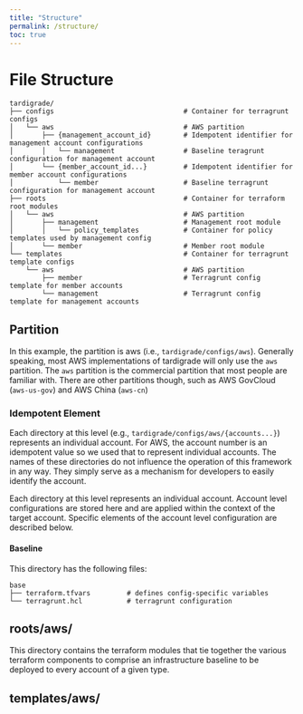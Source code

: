 ```yaml
---
title: "Structure"
permalink: /structure/
toc: true
---
```


# File Structure
```
tardigrade/
├── configs                                # Container for terragrunt configs
│   └── aws                                # AWS partition
│       ├── {management_account_id}        # Idempotent identifier for management account configurations
│       │   └── management                 # Baseline teragrunt configuration for management account
│       └── {member_account_id...}         # Idempotent identifier for member account configurations
│           └── member                     # Baseline terragrunt configuration for management account
├── roots                                  # Container for terraform root modules
│   └── aws                                # AWS partition
│       ├── management                     # Management root module
│       │   └── policy_templates           # Container for policy templates used by management config
│       └── member                         # Member root module
└── templates                              # Container for terragrunt template configs
    └── aws                                # AWS partition
        ├── member                         # Terragrunt config template for member accounts
        └── management                     # Terragrunt config template for management accounts
```

## Partition
In this example, the partition is aws (i.e., `tardigrade/configs/aws`). Generally
speaking, most AWS implementations of tardigrade will only use the `aws` partition.
The `aws` partition is the commercial partition that most people are familiar with.
There are other partitions though, such as AWS GovCloud (`aws-us-gov`) and AWS China
(`aws-cn`)

### Idempotent Element
Each directory at this level (e.g., `tardigrade/configs/aws/{accounts...}`) represents
an individual account. For AWS, the account number is an idempotent value so we
used that to represent individual accounts. The names of these directories do not
influence the operation of this framework in any way. They simply serve as a mechanism
for developers to easily identify the account.

Each directory at this level represents an individual account. Account level configurations
are stored here and are applied within the context of the target account. Specific
elements of the account level configuration are described below.

#### Baseline
This directory has the following files:

```
base
├── terraform.tfvars         # defines config-specific variables
└── terragrunt.hcl           # terragrunt configuration
```

## roots/aws/<baseline>
This directory contains the terraform modules that tie together the various terraform
components to comprise an infrastructure baseline to be deployed to every account
of a given type.

## templates/aws/<template>
This directory contains template terragrunt configs that can be copied into the
`configs/aws/{account}` directory to quickly instantiate a new account.
